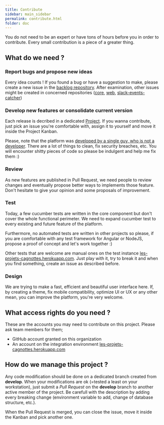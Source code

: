 ```yaml
---
title: Contribute
sidebar: main_sidebar
permalink: contribute.html
folder: doc
---
```


You do not need to be an expert or have tons of hours before you in order to contribute. Every small contribution is a piece of a greater thing.

## What do we need ?

### Report bugs and propose new ideas

Every idea counts ! If you found a bug or have a suggestion to make, please create a new issue in the [backlog repository](https://github.com/les-projets-cagnottes/backlog/issues). After examination, other issues might be created in concerned repositories ([core](https://github.com/les-projets-cagnottes/core/issues), [web](https://github.com/les-projets-cagnottes/web/issues), [slack-events-catcher](https://github.com/les-projets-cagnottes/slack-events-catcher/issues))

### Develop new features or consolidate current version

Each release is decribed in a dedicated [Project](https://github.com/les-projets-cagnottes/backlog/projects). If you wanna contribute, just pick an issue you're comfortable with, assign it to yourself and move it inside the Project Kanban.

Please, note that the platform was [developed by a single guy, who is not a developer](https://www.youtube.com/watch?v=MYZ67-Sh7kM). There are a lot of things to clean, fix security breaches, etc. You will encounter shitty pieces of code so please be indulgent and help me fix them :)

### Review

As new features are published in Pull Request, we need people to review changes and eventually propose better ways to implements those feature. Don't hesitate to give your opinion and some proposals of improvement.

### Test

Today, a few cucumber tests are written in the core component but don't cover the whole functional perimeter. We need to expand cucumber test to every existing and future feature of the platform.

Furthermore, no automated tests are written in other projects so please, if you are comfortable with any test framework for Angular or NodeJS, propose a proof of concept and let's work together :)

Other tests that are welcome are manual ones on the test instance [les-projets-cagnottes.herokuapp.com](https://les-projets-cagnottes.herokuapp.com). Just play with it, try to break it and when you find something, create an issue as described before.

### Design

We are trying to make a fast, efficient and beautiful user interface here. If, by creating a theme, fix mobile compatibility, optimize UI or UX or any other mean, you can improve the platform, you're very welcome.

## What access rights do you need ?

These are the accounts you may need to contribute on this project. Please ask team members for them;
- GitHub account granted on this organization
- An account on the integration environment [les-projets-cagnottes.herokuapp.com](https://les-projets-cagnottes.herokuapp.com)

## How do we manage this project ?

Any code modification should be done on a dedicated branch created from **develop**. When your modifications are ok (=tested a least on your workstation), just submit a *Pull Request* on the **develop** branch to another active member of the project. Be carefull with the description by adding every breaking change (environment variable to add, change of database structure, etc.).

When the Pull Request is merged, you can close the issue, move it inside the Kanban and pick another one.
